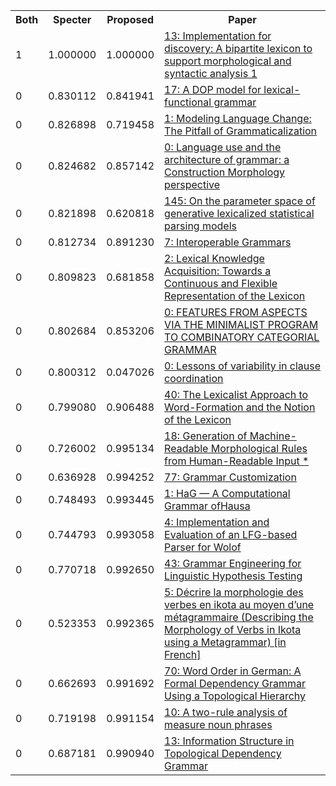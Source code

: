 <html><table><tr>
<th>Both</th>
<th>Specter</th>
<th>Proposed</th>
<th>Paper</th>
</tr>
<tr>
<td>1</td>
<td>1.000000</td>
<td>1.000000</td>
<td><a href="https://www.semanticscholar.org/paper/4e3c649f57db12677d66e333eb124a5ac999397a">13: Implementation for discovery: A bipartite lexicon to support morphological and syntactic analysis 1</a></td>
</tr>
<tr>
<td>0</td>
<td>0.830112</td>
<td>0.841941</td>
<td><a href="https://www.semanticscholar.org/paper/3cc475f15156951eb86933e28364b5a5d1d41d9b">17: A DOP model for lexical-functional grammar</a></td>
</tr>
<tr>
<td>0</td>
<td>0.826898</td>
<td>0.719458</td>
<td><a href="https://www.semanticscholar.org/paper/08f371f22122da82c0c8ed9bfd963eae3c1af5d2">1: Modeling Language Change: The Pitfall of Grammaticalization</a></td>
</tr>
<tr>
<td>0</td>
<td>0.824682</td>
<td>0.857142</td>
<td><a href="https://www.semanticscholar.org/paper/166fd46894a03e4452153f71779e793d210eef07">0: Language use and the architecture of grammar: a Construction Morphology perspective</a></td>
</tr>
<tr>
<td>0</td>
<td>0.821898</td>
<td>0.620818</td>
<td><a href="https://www.semanticscholar.org/paper/7bd0a04b0f0687896e765b48619a27ee545e86db">145: On the parameter space of generative lexicalized statistical parsing models</a></td>
</tr>
<tr>
<td>0</td>
<td>0.812734</td>
<td>0.891230</td>
<td><a href="https://www.semanticscholar.org/paper/a9d6cf7adbf1e1558dd9e1ae21e1406bc2bed877">7: Interoperable Grammars</a></td>
</tr>
<tr>
<td>0</td>
<td>0.809823</td>
<td>0.681858</td>
<td><a href="https://www.semanticscholar.org/paper/8060aea46b45643bb5c2b9bf5e0f3ac87788e4c4">2: Lexical Knowledge Acquisition: Towards a Continuous and Flexible Representation of the Lexicon</a></td>
</tr>
<tr>
<td>0</td>
<td>0.802684</td>
<td>0.853206</td>
<td><a href="https://www.semanticscholar.org/paper/8c14445399a157af2b0b61a6fbba81d82aa3be51">0: FEATURES FROM ASPECTS VIA THE MINIMALIST PROGRAM TO COMBINATORY CATEGORIAL GRAMMAR</a></td>
</tr>
<tr>
<td>0</td>
<td>0.800312</td>
<td>0.047026</td>
<td><a href="https://www.semanticscholar.org/paper/95beb305429def55973037db783a2be43c46c162">0: Lessons of variability in clause coordination</a></td>
</tr>
<tr>
<td>0</td>
<td>0.799080</td>
<td>0.906488</td>
<td><a href="https://www.semanticscholar.org/paper/182ec8fb58309a3c381e1327f7aa989234a10007">40: The Lexicalist Approach to Word-Formation and the Notion of the Lexicon</a></td>
</tr>
<tr>
<td>0</td>
<td>0.726002</td>
<td>0.995134</td>
<td><a href="https://www.semanticscholar.org/paper/c73434f6f7a91cd17b3d9e38009012536af948e6">18: Generation of Machine-Readable Morphological Rules from Human-Readable Input *</a></td>
</tr>
<tr>
<td>0</td>
<td>0.636928</td>
<td>0.994252</td>
<td><a href="https://www.semanticscholar.org/paper/9595607e690c44b769caae290e86cb9ee81ce4f4">77: Grammar Customization</a></td>
</tr>
<tr>
<td>0</td>
<td>0.748493</td>
<td>0.993445</td>
<td><a href="https://www.semanticscholar.org/paper/11dc89b753387098d8ba28ed552d9c98aa14bda5">1: HaG — A Computational Grammar ofHausa</a></td>
</tr>
<tr>
<td>0</td>
<td>0.744793</td>
<td>0.993058</td>
<td><a href="https://www.semanticscholar.org/paper/a4cdd211d201065282a6be491862ef266ffc30c3">4: Implementation and Evaluation of an LFG-based Parser for Wolof</a></td>
</tr>
<tr>
<td>0</td>
<td>0.770718</td>
<td>0.992650</td>
<td><a href="https://www.semanticscholar.org/paper/63cf2f3f50dd26fad2de1327e26ccc104284f581">43: Grammar Engineering for Linguistic Hypothesis Testing</a></td>
</tr>
<tr>
<td>0</td>
<td>0.523353</td>
<td>0.992365</td>
<td><a href="https://www.semanticscholar.org/paper/9a37345e292097a3acb223748b6aa478ffc400b4">5: Décrire la morphologie des verbes en ikota au moyen d’une métagrammaire (Describing the Morphology of Verbs in Ikota using a Metagrammar) [in French]</a></td>
</tr>
<tr>
<td>0</td>
<td>0.662693</td>
<td>0.991692</td>
<td><a href="https://www.semanticscholar.org/paper/16e0bd2dd252d73df65ecf5b31d359a583bb53e6">70: Word Order in German: A Formal Dependency Grammar Using a Topological Hierarchy</a></td>
</tr>
<tr>
<td>0</td>
<td>0.719198</td>
<td>0.991154</td>
<td><a href="https://www.semanticscholar.org/paper/7f9131845d5dad876d25d2cb16e4ebfd51262fb3">10: A two-rule analysis of measure noun phrases</a></td>
</tr>
<tr>
<td>0</td>
<td>0.687181</td>
<td>0.990940</td>
<td><a href="https://www.semanticscholar.org/paper/8cb89c8b1d1f5aaf16699c0ad81dd099705e40f0">13: Information Structure in Topological Dependency Grammar</a></td>
</tr>
</table></html>
